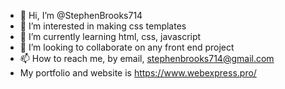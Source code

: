 - 👋 Hi, I’m @StephenBrooks714
- 👀 I’m interested in making css templates
- 🌱 I’m currently learning html, css, javascript
- 💞️ I’m looking to collaborate on any front end project
- 📫 How to reach me, by email, stephenbrooks714@gmail.com
- My portfolio and website is https://www.webexpress.pro/ 
<!---
StephenBrooks714/StephenBrooks714 is a ✨ special ✨ repository because its `README.md` (this file) appears on your GitHub profile.
You can click the Preview link to take a look at your changes.
--->
